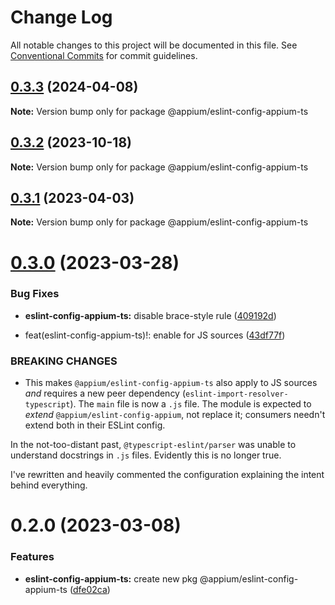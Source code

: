 # Change Log

All notable changes to this project will be documented in this file.
See [Conventional Commits](https://conventionalcommits.org) for commit guidelines.

## [0.3.3](https://github.com/appium/appium/compare/@appium/eslint-config-appium-ts@0.3.2...@appium/eslint-config-appium-ts@0.3.3) (2024-04-08)

**Note:** Version bump only for package @appium/eslint-config-appium-ts





## [0.3.2](https://github.com/appium/appium/compare/@appium/eslint-config-appium-ts@0.3.1...@appium/eslint-config-appium-ts@0.3.2) (2023-10-18)

**Note:** Version bump only for package @appium/eslint-config-appium-ts





## [0.3.1](https://github.com/appium/appium/compare/@appium/eslint-config-appium-ts@0.3.0...@appium/eslint-config-appium-ts@0.3.1) (2023-04-03)

**Note:** Version bump only for package @appium/eslint-config-appium-ts





# [0.3.0](https://github.com/appium/appium/compare/@appium/eslint-config-appium-ts@0.2.0...@appium/eslint-config-appium-ts@0.3.0) (2023-03-28)


### Bug Fixes

* **eslint-config-appium-ts:** disable brace-style rule ([409192d](https://github.com/appium/appium/commit/409192d0630244e072534391eb702de063d54d17))


* feat(eslint-config-appium-ts)!: enable for JS sources ([43df77f](https://github.com/appium/appium/commit/43df77f6b623462d20d90cb23a2d7577aa0c56de))


### BREAKING CHANGES

* This makes `@appium/eslint-config-appium-ts` also apply to JS sources _and_ requires a new peer dependency (`eslint-import-resolver-typescript`). The `main` file is now a `.js` file.  The module is expected to _extend_ `@appium/eslint-config-appium`, not replace it; consumers needn't extend both in their ESLint config.

In the not-too-distant past, `@typescript-eslint/parser` was unable to understand docstrings in `.js` files. Evidently this is no longer true.

I've rewritten and heavily commented the configuration explaining the intent behind everything.





# 0.2.0 (2023-03-08)


### Features

* **eslint-config-appium-ts:** create new pkg @appium/eslint-config-appium-ts ([dfe02ca](https://github.com/appium/appium/commit/dfe02ca98c73c0cf9863a7c7441d6a1a5d37ac33))
